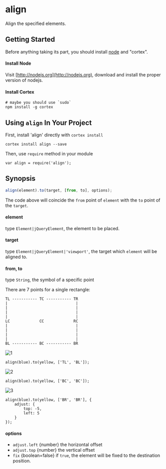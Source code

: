 # align

Align the specified elements.

## Getting Started
Before anything taking its part, you should install [node](http://nodejs.org) and "cortex".

#### Install Node

Visit [http://nodejs.org](http://nodejs.org), download and install the proper version of nodejs.

#### Install Cortex

    # maybe you should use `sudo`
    npm install -g cortex

## Using `align` In Your Project

First, install 'align' directly with `cortex install`
	
	cortex install align --save
    
Then, use `require` method in your module
    
    var align = require('align');


## Synopsis

```js
align(element).to(target, [from, to], options);
```

The code above will coincide the `from` point of `element` with the `to` point of the `target`.

#### element

type `Element|jQueryElement`, the element to be placed.

#### target

type `Element|jQueryElement|'viewport'`, the target which `element` will be aligned to.

#### from, to

type `String`, the symbol of a specific point

There are 7 points for a single rectangle:

```
TL ----------- TC ----------- TR
|                              |
|                              |
|                              |
|                              |
LC             CC             RC
|                              |
|                              |
|                              |
|                              |
BL ----------- BC ----------- BR
```

![1](https://raw.github.com/kaelzhang/align/master/screenshots/1.png)

```
align(blue).to(yellow, ['TL', 'BL']);
```

![2](https://raw.github.com/kaelzhang/align/master/screenshots/2.png)

```
align(blue).to(yellow, ['BC', 'BC']);
```

![3](https://raw.github.com/kaelzhang/align/master/screenshots/3.png)

```
align(blue).to(yellow, ['BR', 'BR'], {
	adjust: {
		top: -5,
		left: 5
	}
});
```


#### options

- `adjust.left` {number} the horizontal offset
- `adjust.top` {number} the vertical offset
- `fix` {boolean=false} if `true`, the element will be fixed to the destination position.


